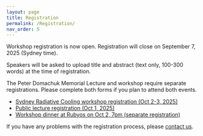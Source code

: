 ```yaml
---
layout: page
title: Registration
permalink: /Registration/
nav_order: 5
---
```

Workshop registration is now open. Registration will close on September 7, 2025 (Sydney time). 

Speakers will be asked to upload title and abstract (text only, 100-300 words) at the time of registration.

The Peter Domachuk Memorial Lecture and workshop require separate registrations. Please complete both forms if you plan to attend both events.

- [Sydney Radiative Cooling workshop registration (Oct 2-3, 2025)](https://events.humanitix.com/sydney-radiative-cooling-workshop-2025) 
- [Public lecture registration (Oct 1, 2025)](https://www.sydney.edu.au/science/news-and-events/events/dr-peter-domachuk-memorial-lecture.html) 
- [Workshop dinner at Rubyos on Oct 2, 7pm (separate registration)](https://events.humanitix.com/sydney-radiative-cooling-workshop-dinner/tickets)

If you have any problems with the registration process, please [contact us](mailto:boris.kuhlmey@sydney.edu.au).